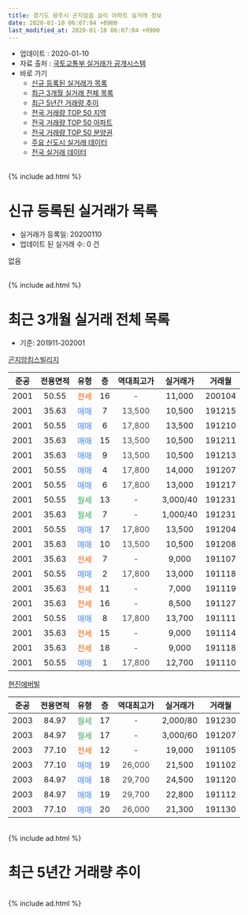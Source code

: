 ```yaml
---
title: 경기도 광주시 곤지암읍 삼리 아파트 실거래 정보
date: 2020-01-10 06:07:04 +0900
last_modified_at: 2020-01-10 06:07:04 +0900
---
```


* 업데이트 : 2020-01-10
* 자료 출처 : [국토교통부 실거래가 공개시스템](http://rt.molit.go.kr)
* 바로 가기
    * [신규 등록된 실거래가 목록](#신규-등록된-실거래가-목록)
    * [최근 3개월 실거래 전체 목록](#최근-3개월-실거래-전체-목록)
    * [최근 5년간 거래량 추이](#최근-5년간-거래량-추이)
    * [전국 거래량 TOP 50 지역](https://inasie.github.io/apt-trade-info/최근-3개월-전국에서-가장-거래가-많이-발생한-지역)
    * [전국 거래량 TOP 50 아파트](https://inasie.github.io/apt-trade-info/최근-3개월-전국에서-가장-거래가-많이-발생한-아파트)
    * [전국 거래량 TOP 50 분양권](https://inasie.github.io/apt-trade-info/최근-3개월-전국에서-가장-거래가-많이-발생한-분양권)
    * [주요 신도시 실거래 데이터](https://inasie.github.io/apt-trade-info/주요-신도시)
    * [전국 실거래 데이터](https://inasie.github.io/apt-trade-info/전국)
<br>
{% include ad.html %}
<br>

# 신규 등록된 실거래가 목록
* 실거래가 등록일: 20200110
* 업데이트 된 실거래 수: 0 건

없음

<br>
{% include ad.html %}
<br>

# 최근 3개월 실거래 전체 목록
* 기준: 201911-202001


[곤지암킴스빌리지](https://search.naver.com/search.naver?query=%EA%B2%BD%EA%B8%B0%EB%8F%84+%EA%B4%91%EC%A3%BC%EC%8B%9C+%EA%B3%A4%EC%A7%80%EC%95%94%EC%9D%8D+%EC%82%BC%EB%A6%AC+%EA%B3%A4%EC%A7%80%EC%95%94%ED%82%B4%EC%8A%A4%EB%B9%8C%EB%A6%AC%EC%A7%80)

|준공|전용면적|유형|층|역대최고가|실거래가|거래월|
|:---:|:---:|:---:|:---:|:---:|:---:|:---:|
|2001|50.55|<span style="color:#ff5a00">전세</span>|16|<span style="color:#444444">-</span>|11,000|200104|
|2001|35.63|<span style="color:#4285f3">매매</span>|7|<span style="color:#444444">13,500</span>|10,500|191215|
|2001|50.55|<span style="color:#4285f3">매매</span>|6|<span style="color:#444444">17,800</span>|13,500|191210|
|2001|35.63|<span style="color:#4285f3">매매</span>|15|<span style="color:#444444">13,500</span>|10,500|191211|
|2001|35.63|<span style="color:#4285f3">매매</span>|9|<span style="color:#444444">13,500</span>|10,500|191213|
|2001|50.55|<span style="color:#4285f3">매매</span>|4|<span style="color:#444444">17,800</span>|14,000|191207|
|2001|50.55|<span style="color:#4285f3">매매</span>|6|<span style="color:#444444">17,800</span>|13,000|191217|
|2001|50.55|<span style="color:#34a853">월세</span>|13|<span style="color:#444444">-</span>|3,000/40|191231|
|2001|35.63|<span style="color:#34a853">월세</span>|7|<span style="color:#444444">-</span>|1,000/40|191231|
|2001|50.55|<span style="color:#4285f3">매매</span>|17|<span style="color:#444444">17,800</span>|13,500|191204|
|2001|35.63|<span style="color:#4285f3">매매</span>|10|<span style="color:#444444">13,500</span>|10,500|191208|
|2001|35.63|<span style="color:#ff5a00">전세</span>|7|<span style="color:#444444">-</span>|9,000|191107|
|2001|50.55|<span style="color:#4285f3">매매</span>|2|<span style="color:#444444">17,800</span>|13,000|191118|
|2001|35.63|<span style="color:#ff5a00">전세</span>|11|<span style="color:#444444">-</span>|7,000|191119|
|2001|35.63|<span style="color:#ff5a00">전세</span>|16|<span style="color:#444444">-</span>|8,500|191127|
|2001|50.55|<span style="color:#4285f3">매매</span>|8|<span style="color:#444444">17,800</span>|13,700|191111|
|2001|35.63|<span style="color:#ff5a00">전세</span>|15|<span style="color:#444444">-</span>|9,000|191114|
|2001|35.63|<span style="color:#ff5a00">전세</span>|18|<span style="color:#444444">-</span>|9,000|191118|
|2001|50.55|<span style="color:#4285f3">매매</span>|1|<span style="color:#444444">17,800</span>|12,700|191110|

[현진에버빌](https://search.naver.com/search.naver?query=%EA%B2%BD%EA%B8%B0%EB%8F%84+%EA%B4%91%EC%A3%BC%EC%8B%9C+%EA%B3%A4%EC%A7%80%EC%95%94%EC%9D%8D+%EC%82%BC%EB%A6%AC+%ED%98%84%EC%A7%84%EC%97%90%EB%B2%84%EB%B9%8C)

|준공|전용면적|유형|층|역대최고가|실거래가|거래월|
|:---:|:---:|:---:|:---:|:---:|:---:|:---:|
|2003|84.97|<span style="color:#34a853">월세</span>|17|<span style="color:#444444">-</span>|2,000/80|191230|
|2003|84.97|<span style="color:#34a853">월세</span>|17|<span style="color:#444444">-</span>|3,000/60|191207|
|2003|77.10|<span style="color:#ff5a00">전세</span>|12|<span style="color:#444444">-</span>|19,000|191105|
|2003|77.10|<span style="color:#4285f3">매매</span>|19|<span style="color:#444444">26,000</span>|21,500|191102|
|2003|84.97|<span style="color:#4285f3">매매</span>|18|<span style="color:#444444">29,700</span>|24,500|191120|
|2003|84.97|<span style="color:#4285f3">매매</span>|19|<span style="color:#444444">29,700</span>|22,800|191112|
|2003|77.10|<span style="color:#4285f3">매매</span>|20|<span style="color:#444444">26,000</span>|21,300|191130|


<br>
{% include ad.html %}
<br>

# 최근 5년간 거래량 추이


<div style="width:100%;">
    <canvas id="deal_progress" height="200"></canvas>
</div>

<script>
new Chart(document.getElementById("deal_progress"), {
    type: 'line',
    data: {
        labels: ['201501','201502','201503','201504','201505','201506','201507','201508','201509','201510','201511','201512','201601','201602','201603','201604','201605','201606','201607','201608','201609','201610','201611','201612','201701','201702','201703','201704','201705','201706','201707','201708','201709','201710','201711','201712','201801','201802','201803','201804','201805','201806','201807','201808','201809','201810','201811','201812','201901','201902','201903','201904','201905','201906','201907','201908','201909','201910','201911','201912','202001'],
        datasets: [{
            label: '매매',
            pointRadius: 1,
            data: [10, 13, 33, 14, 9, 9, 9, 18, 9, 12, 7, 12, 8, 10, 11, 10, 6, 12, 8, 16, 8, 9, 11, 8, 7, 12, 12, 10, 5, 7, 8, 4, 7, 7, 5, 5, 10, 13, 15, 7, 3, 10, 7, 7, 7, 9, 6, 5, 8, 7, 3, 5, 7, 8, 7, 4, 8, 8, 7, 8, 0],
            borderColor: "rgba(255, 201, 14, 1)",
            backgroundColor: "rgba(255, 201, 14, 0.5)",
            fill: false,
            lineTension: 0
        },{
            label: '전월세',
            pointRadius: 1,
            data: [11, 13, 19, 21, 15, 14, 14, 17, 13, 21, 12, 7, 8, 18, 21, 16, 19, 9, 11, 13, 11, 17, 11, 14, 9, 18, 15, 15, 15, 16, 13, 9, 20, 10, 10, 6, 10, 11, 21, 10, 20, 9, 9, 8, 4, 9, 8, 13, 8, 6, 6, 18, 13, 14, 7, 8, 10, 12, 6, 4, 1],
            borderColor: "rgba(0, 141, 185, 1)",
            backgroundColor: "rgba(0, 141, 185, 0.5)",
            fill: false,
            lineTension: 0
        }
        ]
    },
    options: {
        responsive: true,
        title: {
            display: false
        },
        tooltips: {
            mode: 'index',
            intersect: false
        },
        hover: {
            mode: 'nearest',
            intersect: true
        },
        scales: {
            xAxes: [{
                display: true,
                scaleLabel: {
                    display: true,
                    labelString: '년/월'
                }
            }],
            yAxes: [{
                display: true,
                ticks: {
                    suggestedMin: 0,
                },
                scaleLabel: {
                    display: true,
                    labelString: '실거래 수'
                }
            }]
        }
    }
});

</script>


<br>
{% include ad.html %}
<br>

